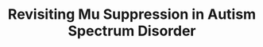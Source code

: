 ---
layout: publications
title: Revisiting Mu Suppression in Autism Spectrum Disorder
authors: Guillaume Dumas, Robert Soussignan, Laurent Hugueville, Jacques Martinerie, Jacqueline Nade
publication: Brain research, 1585, 108-119
year: 2014
link: http://www.sciencedirect.com/science/article/pii/S000689931401110X
type: "Journal Paper" # "Journal Paper", Preprint, "Book:Chapter", Comment, "Poster:Conference"
category:  Experimental # "Opinion:Perspectives", Review, Computational, Social Cognitive and Affective Neuroscience, Experimental
filename: 2014.08.14_G.Dumas #MM.DD.YYYY_F.Author
---